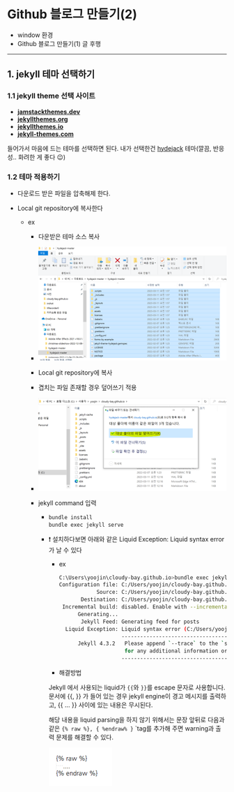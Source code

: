 # Github 블로그 만들기(2)

- window 환경
- Github 블로그 만들기(1) 글 후행

---

## 1. jekyll 테마 선택하기

### 1.1 jekyll theme 선택 사이트

- **[jamstackthemes.dev](https://jamstackthemes.dev/ssg/jekyll/)**
- **[jekyllthemes.org](http://jekyllthemes.org/)**
- **[jekyllthemes.io](https://jekyllthemes.io/)**
- **[jekyll-themes.com](https://jekyll-themes.com/)**

들어가서 마음에 드는 테마를 선택하면 된다. 내가 선택한건 [hydejack](https://jekyll-themes.com/hydejack/) 테마(깔끔, 반응성.. 화려한 게 좋다 😉)

### 1.2 테마 적용하기

- 다운로드 받은 파일을 압축해제 한다.

- Local git repository에 복사한다
  - ex
    - 다운받은 테마 소스 복사
    
    - ![image-20230311020201567](assets/image-20230311020201567.png)
    
    - Local git repository에 복사
    
    - 겹치는 파일 존재할 경우 덮어쓰기 적용
    
    - ![image-20230311020949633](assets/image-20230311020949633.png)
    
    - jekyll command 입력
    
      - ```bash
        bundle install
        bundle exec jekyll serve 
        ```
    
      - ❗ 설치하다보면 아래와 같은 Liquid Exception: Liquid syntax error 가 날 수 있다
    
        - ex
    
          ```bash
          C:\Users\yoojin\cloudy-bay.github.io>bundle exec jekyll serve
          Configuration file: C:/Users/yoojin/cloudy-bay.github.io/_config.yml
                      Source: C:/Users/yoojin/cloudy-bay.github.io
                 Destination: C:/Users/yoojin/cloudy-bay.github.io/_site
           Incremental build: disabled. Enable with --incremental
                Generating...
                 Jekyll Feed: Generating feed for posts
            Liquid Exception: Liquid syntax error (C:/Users/yoojin/cloudy-bay.github.io/_includes/styles/style.scss line 17): Unknown tag 'include_cached' included in assets/css/hydejack-9.1.6.css
                              ------------------------------------------------
                Jekyll 4.3.2   Please append `--trace` to the `serve` command
                               for any additional information or backtrace.
                              ------------------------------------------------
          ```
    
        - 해결방법
    
        Jekyll 에서 사용되는 liquid가 `{{`와 `}}`를 escape 문자로 사용합니다. 문서에 {{, }} 가 들어 있는 경우 jekyll engine이 경고 메시지를 출력하고, {{ … }} 사이에 있는 내용은 무시된다. 
    
        해당 내용을 liquid parsing을 하지 않기 위해서는 문장 앞뒤로 다음과 같은 `{% raw %}, { %endraw% }` `tag를 추가해 주면 warning과 출력 문제를 해결할 수 있다.
    
        ![img](assets/K4a5+.png)
    
        